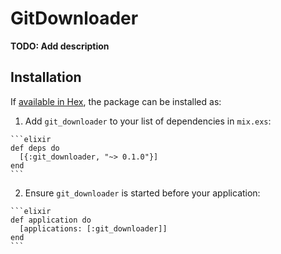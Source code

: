 # GitDownloader

**TODO: Add description**

## Installation

If [available in Hex](https://hex.pm/docs/publish), the package can be installed as:

  1. Add `git_downloader` to your list of dependencies in `mix.exs`:

    ```elixir
    def deps do
      [{:git_downloader, "~> 0.1.0"}]
    end
    ```

  2. Ensure `git_downloader` is started before your application:

    ```elixir
    def application do
      [applications: [:git_downloader]]
    end
    ```

